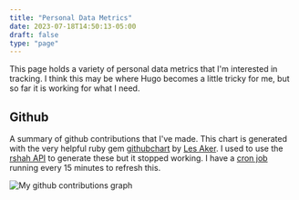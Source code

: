 ```yaml
---
title: "Personal Data Metrics"
date: 2023-07-18T14:50:13-05:00
draft: false
type: "page"
---
```


This page holds a variety of personal data metrics that I'm interested in tracking. I think this may be where Hugo becomes a little tricky for me, but so far it is working for what I need.

## Github

A summary of github contributions that I've made. This chart is generated with the very helpful ruby gem [githubchart](https://github.com/akerl/githubchart) by [Les Aker](https://akerl.org/). I used to use the [rshah API](https://ghchart.rshah.org/) to generate these but it stopped working. I have a [cron job](/oh-my-cron) running every 15 minutes to refresh this.

![My github contributions graph](/img/github.svg)
